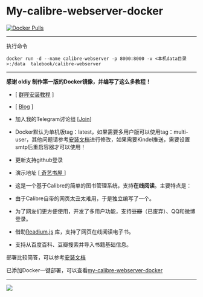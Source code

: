 # My-calibre-webserver-docker

[![Docker Pulls](https://img.shields.io/docker/pulls/oldiy/my-calibre-webserver-docker.svg)][dockerhub] 

[dockerhub]: https://hub.docker.com/r/oldiy/my-calibre-webserver-docker

---

执行命令

`docker run -d --name calibre-webserver -p 8000:8000 -v <本机data目录>:/data  talebook/calibre-webserver`

---

**感谢 oldiy 制作第一版的Docker镜像，并编写了这么多教程！**

+ [ [群晖安装教程](https://odcn.top/2019/02/26/2734/) ]

+ [ [Blog](https://odcn.top) ]

+ 加入我的Telegram讨论组 [[Join](https://t.me/joinchat/H3IoGkcnW6BGo51EJ9Kw5g)]

- Docker默认为单机版tag：latest，如果需要多用户版可以使用tag：multi-user，其他问题请参考[安装文档](https://github.com/oldiy/my-calibre-webserver/blob/master/docs/INSTALL.zh_CN.md)进行修改，如果需要Kindel推送，需要设置smtp后重启容器才可以使用！

- 更新支持github登录

- 演示地址 [[ 奇艺书屋 ](https://www.talebook.org)]

- 这是一个基于Calibre的简单的图书管理系统，支持**在线阅读**。主要特点是：
- 由于Calibre自带的网页太丑太难用，于是独立编写了一个。
- 为了网友们更方便使用，开发了多用户功能，支持~~豆瓣~~（已废弃）、QQ和微博登录。
- 借助[Readium.js](https://github.com/readium/readium-js-viewer) 库，支持了网页在线阅读电子书。
- 支持从百度百科、豆瓣搜索并导入书籍基础信息。

部署比较简答，可以参考[安装文档](https://github.com/oldiy/my-calibre-webserver/blob/master/docs/INSTALL.zh_CN.md)

已添加Docker一键部署，可以查看[my-calibre-webserver-docker](https://hub.docker.com/r/oldiy/my-calibre-webserver-docker)

---

![](https://odcn.top/wp-content/uploads/2018/11/%E9%BB%91%E5%88%BA%E7%8C%AC%E6%A8%AA150.png)

